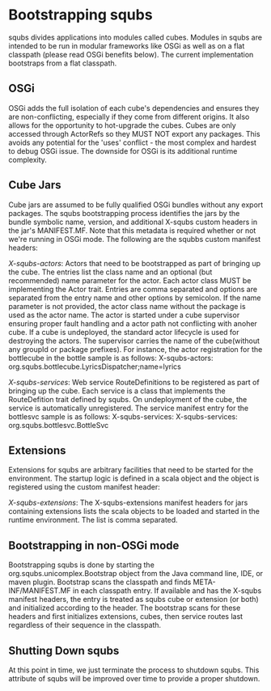 Bootstrapping squbs
===================

squbs divides applications into modules called cubes. Modules in squbs are intended to be run in modular frameworks like OSGi as well as on a flat classpath (please read OSGi benefits below). The current implementation bootstraps from a flat classpath.


OSGi
-------------
OSGi adds the full isolation of each cube's dependencies and ensures they are non-conflicting, especially if they come from different origins. It also allows for the opportunity to hot-upgrade the cubes. Cubes are only accessed through ActorRefs so they MUST NOT export any packages. This avoids any potential for the 'uses' conflict - the most complex and hardest to debug OSGi issue. The downside for OSGi is its additional runtime complexity.


Cube Jars
---------
Cube jars are assumed to be fully qualified OSGi bundles without any export packages. The squbs bootstrapping process identifies the jars by the bundle symbolic name, version, and additional X-squbs custom headers in the jar's MANIFEST.MF. Note that this metadata is required whether or not we're running in OSGi mode. The following are the squbbs custom manifest headers:

*X-squbs-actors*: Actors that need to be bootstrapped as part of bringing up the cube. The entries list the class name and an optional (but recommended) name parameter for the actor. Each actor class MUST be implementing the Actor trait. Entries are comma separated and options are separated from the entry name and other options by semicolon. If the name parameter is not provided, the actor class name without the package is used as the actor name. The actor is started under a cube supervisor ensuring proper fault handling and a actor path not conflicting with anoher cube. If a cube is undeployed, the standard actor lifecycle is used for destroying the actors. The supervisor carries the name of the cube(without any groupId or package prefixes). For instance, the actor registration for the bottlecube in the bottle sample is as follows:
    X-squbs-actors: org.squbs.bottlecube.LyricsDispatcher;name=lyrics


*X-squbs-services*: Web service RouteDefinitions to be registered as part of bringing up the cube. Each service is a class that implements the RouteDefition trait defined by squbs. On undeployment of the cube, the service is automatically unregistered. The service manifest entry for the bottlesvc sample is as follows:
    X-squbs-services: X-squbs-services: org.squbs.bottlesvc.BottleSvc

Extensions
----------
Extensions for squbs are arbitrary facilities that need to be started for the environment. The startup logic is defined in a scala object and the object is registered using the custom manifest header:

*X-squbs-extensions*: The X-squbs-extensions manifest headers for jars containing extensions lists the scala objects to be loaded and started in the runtime environment. The list is comma separated.

Bootstrapping in non-OSGi mode
------------------------------
Bootstrapping squbs is done by starting the org.squbs.unicomplex.Bootstrap object from the Java command line, IDE, or maven plugin. Bootstrap scans the classpath and finds META-INF/MANIFEST.MF in each classpath entry. If available and has the X-squbs manifest headers, the entry is treated as squbs cube or extension (or both) and initialized according to the header. The bootstrap scans for these headers and first initializes extensions, cubes, then service routes last regardless of their sequence in the classpath.

Shutting Down squbs
-------------------
At this point in time, we just terminate the process to shutdown squbs. This attribute of squbs will be improved over time to provide a proper shutdown.
